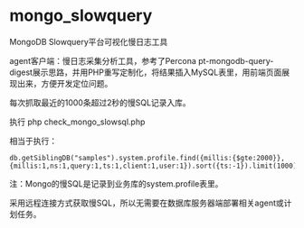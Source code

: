 # mongo_slowquery
MongoDB Slowquery平台可视化慢日志工具

agent客户端：慢日志采集分析工具，参考了Percona pt-mongodb-query-digest展示思路，并用PHP重写定制化，将结果插入MySQL表里，用前端页面展现出来，方便开发定位问题。

每次抓取最近的1000条超过2秒的慢SQL记录入库。

执行
    php check_mongo_slowsql.php 

相当于执行：

    db.getSiblingDB("samples").system.profile.find({millis:{$gte:2000}},    
    {millis:1,ns:1,query:1,ts:1,client:1,user:1}).sort({ts:-1}).limit(1000)

注：Mongo的慢SQL是记录到业务库的system.profile表里。

采用远程连接方式获取慢SQL，所以无需要在数据库服务器端部署相关agent或计划任务。
